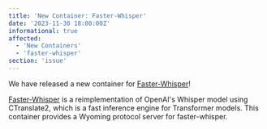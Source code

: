 ```yaml
---
title: 'New Container: Faster-Whisper'
date: '2023-11-30 18:00:00Z'
informational: true
affected:
  - 'New Containers'
  - 'faster-whisper'
section: 'issue'
---
```

We have released a new container for [Faster-Whisper](https://github.com/linuxserver/docker-faster-whisper/)!

[Faster-Whisper](https://github.com/SYSTRAN/faster-whisper) is a reimplementation of OpenAI's Whisper model using CTranslate2, which is a fast inference engine for Transformer models. This container provides a Wyoming protocol server for faster-whisper.
